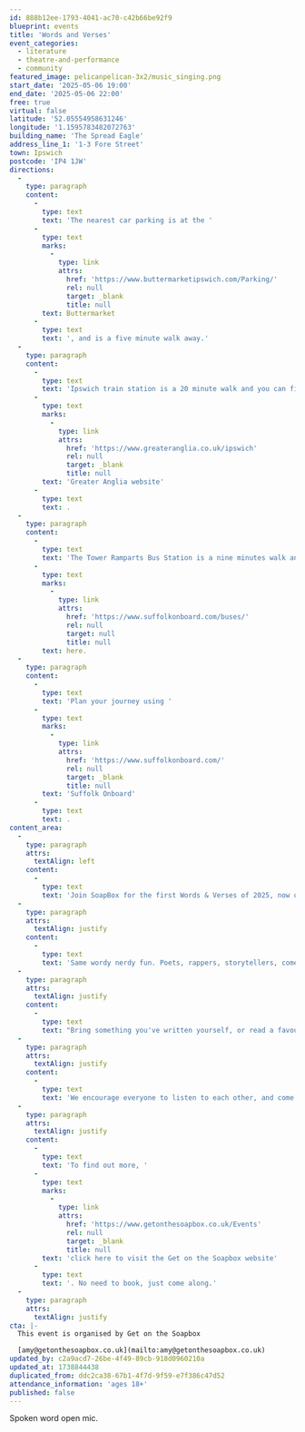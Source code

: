 ```yaml
---
id: 888b12ee-1793-4041-ac70-c42b66be92f9
blueprint: events
title: 'Words and Verses'
event_categories:
  - literature
  - theatre-and-performance
  - community
featured_image: pelicanpelican-3x2/music_singing.png
start_date: '2025-05-06 19:00'
end_date: '2025-05-06 22:00'
free: true
virtual: false
latitude: '52.05554958631246'
longitude: '1.1595783482072763'
building_name: 'The Spread Eagle'
address_line_1: '1-3 Fore Street'
town: Ipswich
postcode: 'IP4 1JW'
directions:
  -
    type: paragraph
    content:
      -
        type: text
        text: 'The nearest car parking is at the '
      -
        type: text
        marks:
          -
            type: link
            attrs:
              href: 'https://www.buttermarketipswich.com/Parking/'
              rel: null
              target: _blank
              title: null
        text: Buttermarket
      -
        type: text
        text: ', and is a five minute walk away.'
  -
    type: paragraph
    content:
      -
        type: text
        text: 'Ipswich train station is a 20 minute walk and you can find up to date train times on the '
      -
        type: text
        marks:
          -
            type: link
            attrs:
              href: 'https://www.greateranglia.co.uk/ipswich'
              rel: null
              target: _blank
              title: null
        text: 'Greater Anglia website'
      -
        type: text
        text: .
  -
    type: paragraph
    content:
      -
        type: text
        text: 'The Tower Ramparts Bus Station is a nine minutes walk and buses run frequently. See the latest bus timetables '
      -
        type: text
        marks:
          -
            type: link
            attrs:
              href: 'https://www.suffolkonboard.com/buses/'
              rel: null
              target: null
              title: null
        text: here.
  -
    type: paragraph
    content:
      -
        type: text
        text: 'Plan your journey using '
      -
        type: text
        marks:
          -
            type: link
            attrs:
              href: 'https://www.suffolkonboard.com/'
              rel: null
              target: _blank
              title: null
        text: 'Suffolk Onboard'
      -
        type: text
        text: .
content_area:
  -
    type: paragraph
    attrs:
      textAlign: left
    content:
      -
        type: text
        text: 'Join SoapBox for the first Words & Verses of 2025, now on a TUESDAY, and back at our favourite pub THE SPREAD EAGLE, slap bang in the centre of town.'
  -
    type: paragraph
    attrs:
      textAlign: justify
    content:
      -
        type: text
        text: 'Same wordy nerdy fun. Poets, rappers, storytellers, comedians, poetry & prose: All words welcome. 5 minutes each.'
  -
    type: paragraph
    attrs:
      textAlign: justify
    content:
      -
        type: text
        text: "Bring something you've written yourself, or read a favourite piece of writing by someone else (famous or otherwise. Maybe your mate is too shy to perform their own writing?). 5 minutes each. Either sign-up in advance, or sign-up on the day. We'll always keep at least 50% of the spots available to be allocated 'on the day' as we know lots of folks get the confidence to take part once they've experienced our rather special vibe."
  -
    type: paragraph
    attrs:
      textAlign: justify
    content:
      -
        type: text
        text: 'We encourage everyone to listen to each other, and come with your heart and mind open. We usually get around 18 people take part, and around 40 in attendance, and its quite fast paced. We do always have (at least) 4 breaks throughout the event, to create space for nattering and networking.'
  -
    type: paragraph
    attrs:
      textAlign: justify
    content:
      -
        type: text
        text: 'To find out more, '
      -
        type: text
        marks:
          -
            type: link
            attrs:
              href: 'https://www.getonthesoapbox.co.uk/Events'
              rel: null
              target: _blank
              title: null
        text: 'click here to visit the Get on the Soapbox website'
      -
        type: text
        text: '. No need to book, just come along.'
  -
    type: paragraph
    attrs:
      textAlign: justify
cta: |-
  This event is organised by Get on the Soapbox

  [amy@getonthesoapbox.co.uk](mailto:amy@getonthesoapbox.co.uk)
updated_by: c2a9acd7-26be-4f49-89cb-918d0960210a
updated_at: 1738844438
duplicated_from: ddc2ca38-67b1-4f7d-9f59-e7f386c47d52
attendance_information: 'ages 18+'
published: false
---
```

Spoken word open mic.
